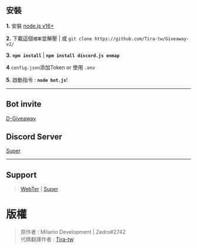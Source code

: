 ## 安裝

 **1.** 安裝 [node.js v16+](https://nodejs.org/) 

 **2.** 下載這個`檔案`並解壓 | 或 `git clone https://github.com/Tira-tw/Giveaway-v2/` 

 **3.**  **`npm install`** | **`npm install discord.js enmap`**

 **4** `config.json`添加Token or 使用 `.env`

 **5.** 啟動指令 :  **`node bot.js`**!
  
***

## Bot invite
[D-Giveaway](https://discord.com/api/oauth2/authorize?client_id=960798367523438653&permissions=8&scope=bot%20applications.commands)

## Discord Server
[Super](https://discord.gg/3S5BgMTx47)

***

## Support

> [WebTer](https://discord.gg/hbZXjAZjv5) | [Super](https://discord.gg/3S5BgMTx47)

# 版權

> 原作者 : Milanio Development | Zedro#2742 <br>
> 代碼翻譯作者 : [Tira-tw](https://github.com/Tira-tw/)
